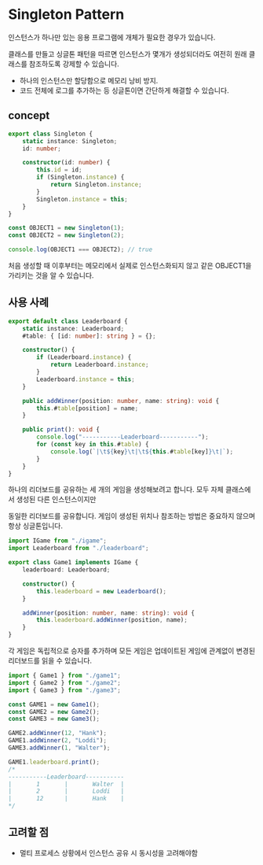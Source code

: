 # Singleton Pattern

인스턴스가 하나만 있는 응용 프로그램에 개체가 필요한 경우가 있습니다.

클래스를 만들고 싱글톤 패턴을 따르면 인스턴스가 몇개가 생성되더라도 여전히 원래 클래스를 참조하도록 강제할 수 있습니다.

- 하나의 인스턴스만 할당함으로 메모리 낭비 방지.
- 코드 전체에 로그를 추가하는 등 싱글톤이면 간단하게 해결할 수 있습니다.

## concept

```ts
export class Singleton {
	static instance: Singleton;
	id: number;

	constructor(id: number) {
		this.id = id;
		if (Singleton.instance) {
			return Singleton.instance;
		}
		Singleton.instance = this;
	}
}

const OBJECT1 = new Singleton(1);
const OBJECT2 = new Singleton(2);

console.log(OBJECT1 === OBJECT2); // true
```

처음 생성할 때 이후부터는 메모리에서 실제로 인스턴스화되지 않고 같은 OBJECT1을 가리키는 것을 알 수 있습니다.

## 사용 사례

```ts
export default class Leaderboard {
	static instance: Leaderboard;
	#table: { [id: number]: string } = {};

	constructor() {
		if (Leaderboard.instance) {
			return Leaderboard.instance;
		}
		Leaderboard.instance = this;
	}

	public addWinner(position: number, name: string): void {
		this.#table[position] = name;
	}

	public print(): void {
		console.log("-----------Leaderboard-----------");
		for (const key in this.#table) {
			console.log(`|\t${key}\t|\t${this.#table[key]}\t|`);
		}
	}
}
```

하나의 리더보드를 공유하는 세 개의 게임을 생성해보려고 합니다. 모두 자체 클래스에서 생성된 다른 인스턴스이지만

동일한 리더보드를 공유합니다. 게임이 생성된 위치나 참조하는 방법은 중요하지 않으며 항상 싱글톤입니다.

```ts
import IGame from "./igame";
import Leaderboard from "./leaderboard";

export class Game1 implements IGame {
	leaderboard: Leaderboard;

	constructor() {
		this.leaderboard = new Leaderboard();
	}

	addWinner(position: number, name: string): void {
		this.leaderboard.addWinner(position, name);
	}
}
```

각 게임은 독립적으로 승자를 추가하며 모든 게임은 업데이트된 게임에 관계없이 변경된 리더보드를 읽을 수 있습니다.

```ts
import { Game1 } from "./game1";
import { Game2 } from "./game2";
import { Game3 } from "./game3";

const GAME1 = new Game1();
const GAME2 = new Game2();
const GAME3 = new Game3();

GAME2.addWinner(12, "Hank");
GAME1.addWinner(2, "Loddi");
GAME3.addWinner(1, "Walter");

GAME1.leaderboard.print();
/*
-----------Leaderboard-----------
|       1       |       Walter  |
|       2       |       Loddi   |
|       12      |       Hank    |
*/
```

## 고려할 점

- 멀티 프로세스 상황에서 인스턴스 공유 시 동시성을 고려해야함

